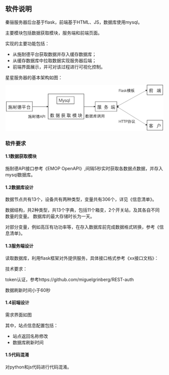 ## 软件说明

秦骊服务器后台基于flask，前端基于HTML、JS，数据库使用mysql。

主要模块包括数据获取模块，服务端和前端页面。

实现的主要功能包括：
- 从施耐德平台获取数据并存入缓存数据库；
- 从缓存数据库中拉取数据实现服务器后端；
- 前端界面展示，并可对该过程进行可视化控制。

星星服务器的基本架构如图：

![基本架构](./ql_server.png)

### 软件要求

#### 1.1数据获取模块

施耐德API接口参考《EMOP OpenAPI》,间隔5秒实时获取各数据点数据，并存入mysql数据库。


#### 1.2数据库设计

数据节点共有13个，设备共有两种类型，变量共有306个，详见《信息清单》。

数据结构，共2种类型，共13个字典，包括11个箱变，2个开关站，及其各自不同数量的变量。
数据库的最大存储时长为一天。

对部分变量，例如高压有功功率等，在存入数据库前完成数据格式转换，参考《信息清单》。


#### 1.3服务端设计

读取数据库，利用flask框架对外提供服务，具体接口格式参考《xx接口文档》：

技术要求：

token认证，参考https://github.com/miguelgrinberg/REST-auth 

数据刷新时间小于60秒


#### 1.4前端设计

需求界面如图

其中，站点信息配置包括：

- 站点返回名称修改
- 数据库刷新时间

#### 1.5代码混淆

对python和js代码进行代码混淆。



